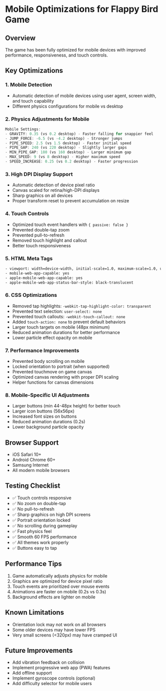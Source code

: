 # Mobile Optimizations for Flappy Bird Game

## Overview
The game has been fully optimized for mobile devices with improved performance, responsiveness, and touch controls.

## Key Optimizations

### 1. **Mobile Detection**
- Automatic detection of mobile devices using user agent, screen width, and touch capability
- Different physics configurations for mobile vs desktop

### 2. **Physics Adjustments for Mobile**
```javascript
Mobile Settings:
- GRAVITY: 0.35 (vs 0.2 desktop) - Faster falling for snappier feel
- JUMP_FORCE: -6.5 (vs -4.2 desktop) - Stronger jumps
- PIPE_SPEED: 2.5 (vs 1.5 desktop) - Faster initial speed
- PIPE_GAP: 240 (vs 220 desktop) - Slightly larger gaps
- MIN_PIPE_GAP: 180 (vs 160 desktop) - Larger minimum gap
- MAX_SPEED: 9 (vs 8 desktop) - Higher maximum speed
- SPEED_INCREASE: 0.25 (vs 0.2 desktop) - Faster progression
```

### 3. **High DPI Display Support**
- Automatic detection of device pixel ratio
- Canvas scaled for retina/high-DPI displays
- Sharp graphics on all devices
- Proper transform reset to prevent accumulation on resize

### 4. **Touch Controls**
- Optimized touch event handlers with `{ passive: false }`
- Prevented double-tap zoom
- Prevented pull-to-refresh
- Removed touch highlight and callout
- Better touch responsiveness

### 5. **HTML Meta Tags**
```html
- viewport: width=device-width, initial-scale=1.0, maximum-scale=1.0, user-scalable=no
- mobile-web-app-capable: yes
- apple-mobile-web-app-capable: yes
- apple-mobile-web-app-status-bar-style: black-translucent
```

### 6. **CSS Optimizations**
- Removed tap highlights: `-webkit-tap-highlight-color: transparent`
- Prevented text selection: `user-select: none`
- Prevented touch callouts: `-webkit-touch-callout: none`
- Added `touch-action: none` to prevent default behaviors
- Larger touch targets on mobile (48px minimum)
- Reduced animation durations for better performance
- Lower particle effect opacity on mobile

### 7. **Performance Improvements**
- Prevented body scrolling on mobile
- Locked orientation to portrait (when supported)
- Prevented touchmove on game canvas
- Optimized canvas rendering with proper DPI scaling
- Helper functions for canvas dimensions

### 8. **Mobile-Specific UI Adjustments**
- Larger buttons (min 44-48px height) for better touch
- Larger icon buttons (56x56px)
- Increased font sizes on buttons
- Reduced animation durations (0.2s)
- Lower background particle opacity

## Browser Support
- iOS Safari 10+
- Android Chrome 60+
- Samsung Internet
- All modern mobile browsers

## Testing Checklist
- ✅ Touch controls responsive
- ✅ No zoom on double-tap
- ✅ No pull-to-refresh
- ✅ Sharp graphics on high DPI screens
- ✅ Portrait orientation locked
- ✅ No scrolling during gameplay
- ✅ Fast physics feel
- ✅ Smooth 60 FPS performance
- ✅ All themes work properly
- ✅ Buttons easy to tap

## Performance Tips
1. Game automatically adjusts physics for mobile
2. Graphics are optimized for device pixel ratio
3. Touch events are prioritized over mouse events
4. Animations are faster on mobile (0.2s vs 0.3s)
5. Background effects are lighter on mobile

## Known Limitations
- Orientation lock may not work on all browsers
- Some older devices may have lower FPS
- Very small screens (<320px) may have cramped UI

## Future Improvements
- Add vibration feedback on collision
- Implement progressive web app (PWA) features
- Add offline support
- Implement gyroscope controls (optional)
- Add difficulty selector for mobile users
